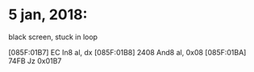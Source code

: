 # 5 jan, 2018:

black screen, stuck in loop

[085F:01B7] EC         In8      al, dx
[085F:01B8] 2408       And8     al, 0x08
[085F:01BA] 74FB       Jz       0x01B7
